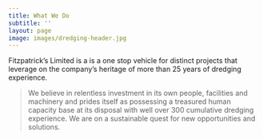 ```yaml
---
title: What We Do
subtitle: ''
layout: page
image: images/dredging-header.jpg
---
```

Fitzpatrick’s Limited is a is a one stop vehicle for distinct projects
that leverage on the company’s heritage of more than 25 years of
dredging experience.

> We believe in relentless investment in its own
> people, facilities and machinery and prides itself as possessing a
> treasured human capacity base at its disposal with well over 300
> cumulative dredging experience.
> We are on a sustainable quest for new opportunities and solutions.